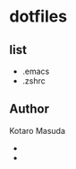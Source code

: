 # dotfiles

## list

* .emacs
* .zshrc

## Author

Kotaro Masuda

* [Blog]: http://masutaro.jp/
* [Find Job !]: http://www.find-job.net/